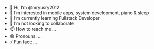- 👋 Hi, I’m @mryusry2012
- 👀 I’m interested in mobile apps, system development, piano & sleep
- 🌱 I’m currently learning Fullstack Developer
- 💞️ I’m not looking to collaborate
- 📫 How to reach me ...
- 😄 Pronouns: ...
- ⚡ Fun fact: ...

<!---
mryusry2012/mryusry2012 is a ✨ special ✨ repository because its `README.md` (this file) appears on your GitHub profile.
You can click the Preview link to take a look at your changes.
--->
